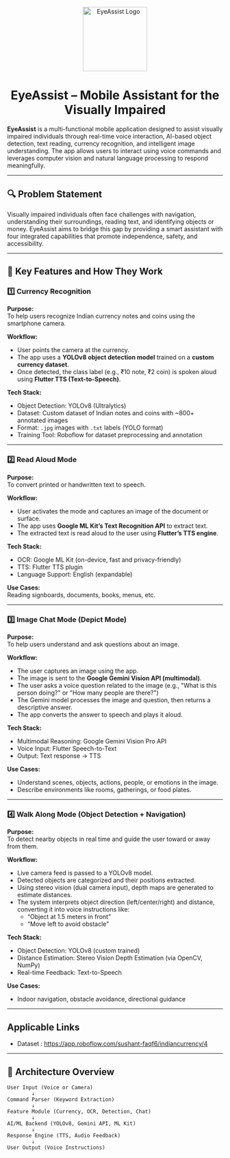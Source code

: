 <p align="center">
  <img src="https://github.com/user-attachments/assets/7ca210c7-e7cb-4ad5-87c8-6a988a55be3c" alt="EyeAssist Logo" width="150"/>
</p>
<h1 align="center">EyeAssist – Mobile Assistant for the Visually Impaired</h1>


**EyeAssist** is a multi-functional mobile application designed to assist visually impaired individuals through real-time voice interaction, AI-based object detection, text reading, currency recognition, and intelligent image understanding. The app allows users to interact using voice commands and leverages computer vision and natural language processing to respond meaningfully.

---

## 🔍 Problem Statement

Visually impaired individuals often face challenges with navigation, understanding their surroundings, reading text, and identifying objects or money. EyeAssist aims to bridge this gap by providing a smart assistant with four integrated capabilities that promote independence, safety, and accessibility.

---

## 📲 Key Features and How They Work

### 1️⃣ Currency Recognition

**Purpose:**  
To help users recognize Indian currency notes and coins using the smartphone camera.

**Workflow:**
- User points the camera at the currency.
- The app uses a **YOLOv8 object detection model** trained on a **custom currency dataset**.
- Once detected, the class label (e.g., ₹10 note, ₹2 coin) is spoken aloud using **Flutter TTS (Text-to-Speech)**.

**Tech Stack:**
- Object Detection: YOLOv8 (Ultralytics)
- Dataset: Custom dataset of Indian notes and coins with ~800+ annotated images
- Format: `.jpg` images with `.txt` labels (YOLO format)
- Training Tool: Roboflow for dataset preprocessing and annotation

---

### 2️⃣ Read Aloud Mode

**Purpose:**  
To convert printed or handwritten text to speech.

**Workflow:**
- User activates the mode and captures an image of the document or surface.
- The app uses **Google ML Kit’s Text Recognition API** to extract text.
- The extracted text is read aloud to the user using **Flutter’s TTS engine**.

**Tech Stack:**
- OCR: Google ML Kit (on-device, fast and privacy-friendly)
- TTS: Flutter TTS plugin
- Language Support: English (expandable)

**Use Cases:**  
Reading signboards, documents, books, menus, etc.

---

### 3️⃣ Image Chat Mode (Depict Mode)

**Purpose:**  
To help users understand and ask questions about an image.

**Workflow:**
- The user captures an image using the app.
- The image is sent to the **Google Gemini Vision API (multimodal)**.
- The user asks a voice question related to the image (e.g., "What is this person doing?" or "How many people are there?")
- The Gemini model processes the image and question, then returns a descriptive answer.
- The app converts the answer to speech and plays it aloud.

**Tech Stack:**
- Multimodal Reasoning: Google Gemini Vision Pro API
- Voice Input: Flutter Speech-to-Text
- Output: Text response → TTS

**Use Cases:**
- Understand scenes, objects, actions, people, or emotions in the image.
- Describe environments like rooms, gatherings, or food plates.

---

### 4️⃣ Walk Along Mode (Object Detection + Navigation)

**Purpose:**  
To detect nearby objects in real time and guide the user toward or away from them.

**Workflow:**
- Live camera feed is passed to a YOLOv8 model.
- Detected objects are categorized and their positions extracted.
- Using stereo vision (dual camera input), depth maps are generated to estimate distances.
- The system interprets object direction (left/center/right) and distance, converting it into voice instructions like:
  - “Object at 1.5 meters in front”
  - “Move left to avoid obstacle”

**Tech Stack:**
- Object Detection: YOLOv8 (custom trained)
- Distance Estimation: Stereo Vision Depth Estimation (via OpenCV, NumPy)
- Real-time Feedback: Text-to-Speech

**Use Cases:**
- Indoor navigation, obstacle avoidance, directional guidance

---
## Applicable Links
- Dataset : https://app.roboflow.com/sushant-faqf6/indiancurrency/4

---
## 🧠 Architecture Overview

```plaintext
User Input (Voice or Camera)
        ↓
Command Parser (Keyword Extraction)
        ↓
Feature Module (Currency, OCR, Detection, Chat)
        ↓
AI/ML Backend (YOLOv8, Gemini API, ML Kit)
        ↓
Response Engine (TTS, Audio Feedback)
        ↓
User Output (Voice Instructions)


